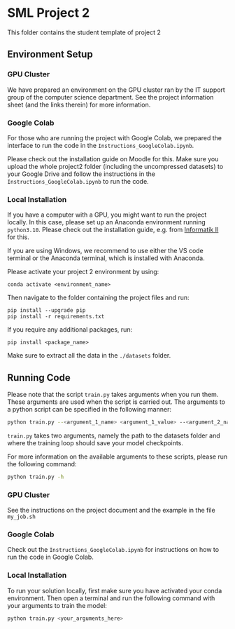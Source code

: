 # SML Project 2
This folder contains the student template of project 2


## Environment Setup
### GPU Cluster
We have prepared an environment on the GPU cluster ran by the IT support group of the computer science department.
See the project information sheet (and the links therein) for more information.

### Google Colab
For those who are running the project with Google Colab, we prepared the interface to run the code in the `Instructions_GoogleColab.ipynb`.

Please check out the installation guide on Moodle for this.
Make sure you upload the whole project2 folder (including the uncompressed datasets) to your Google Drive and follow the instructions in the `Instructions_GoogleColab.ipynb` to run the code.

### Local Installation
If you have a computer with a GPU, you might want to run the project locally. In this case, please set up an Anaconda environment running `python3.10`. Please check out the installation guide, e.g. from [Informatik II](https://lec.inf.ethz.ch/mavt/informatik2/2024/exercises/exercise1.pdf) for this.

If you are using Windows, we recommend to use either the VS code terminal or the Anaconda terminal, which is installed with Anaconda.

Please activate your project 2 environment by using:
```
conda activate <environment_name>
```
Then navigate to the folder containing the project files and run:
```
pip install --upgrade pip
pip install -r requirements.txt
```
If you require any additional packages, run:
```
pip install <package_name>
```

Make sure to extract all the data in the `./datasets` folder.

## Running Code
Please note that the script `train.py` takes arguments when you run them. These arguments are used when the script is carried out. The arguments to a python script can be specified in the following manner:
```bash
python train.py --<argument_1_name> <argument_1_value> --<argument_2_name> <argument_2_value>
```
`train.py` takes two arguments, namely the path to the datasets folder and where the training loop should save your model checkpoints.

For more information on the available arguments to these scripts, please run the following command:
```bash
python train.py -h
```

### GPU Cluster
See the instructions on the project document and the example in the file `my_job.sh`

### Google Colab
Check out the `Instructions_GoogleColab.ipynb` for instructions on how to run the code in Google Colab.

### Local Installation
To run your solution locally, first make sure you have activated your conda environment. Then open a terminal and run the following command with your arguments to train the model:
```bash
python train.py <your_arguments_here>
```
